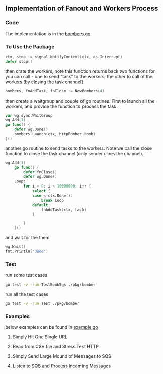 ## Implementation of Fanout and Workers Process

### Code

The implementation is in the [bombers.go](/pkg/bombers.go)

### To Use the Package


````Go
ctx, stop := signal.NotifyContext(ctx, os.Interrupt)
defer stop()
````

then crate the workers, note this function returns back two functions for you can call - one to send "task" to the workers, the other to call of the workers (by closing the task channel)

````Go
bombers, fnAddTask, fnClose := NewBombers(4)
````

then create a waitgroup and couple of go routines. First to launch all the workers, and provide the function to process the task.

````Go
var wg sync.WaitGroup
wg.Add(1)
go func() {
	defer wg.Done()
	bombers.Launch(ctx, httpBomber.bomb)
}()
````

another go routine to send tasks to the workers. Note we call the close function to close the task channel (only sender cloes the channel). 

````Go
wg.Add(1)
	go func() {
		defer fnClose()
		defer wg.Done()
	Loop:
		for i = 0; i < 10000000; i++ {
			select {
			case <-ctx.Done():
				break Loop
			default:
				fnAddTask(ctx, task)
			}

		}
	}()
````

and wait for the them

````Go
wg.Wait()
fmt.Println("done")
````

### Test

run some test cases

````sh
go test -v -run TestBombSqs ./pkg/bomber
````

run all the test cases

````sh
go test -v -run Test ./pkg/bomber
````

### Examples

below examples can be found in [example.go](/pkg/example.go)

1. Simply Hit One Single URL

2. Read from CSV file and Stress Test HTTP

3. Simply Send Large Mound of Messages to SQS

4. Listen to SQS and Process Incoming Messages